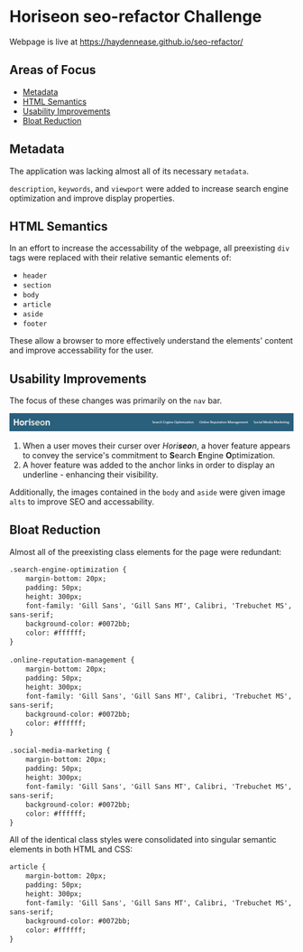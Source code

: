 # Horiseon seo-refactor Challenge

Webpage is live at https://haydennease.github.io/seo-refactor/

## Areas of Focus 
- [Metadata](#metadata)
- [HTML Semantics](#html-semantics)
- [Usability Improvements](#usability-improvements)
- [Bloat Reduction](#bloat-reduction)

## Metadata
The application was lacking almost all of its necessary `metadata`. 

`description`, `keywords`, and `viewport` were added to increase search engine optimization and improve display properties.

## HTML Semantics
In an effort to increase the accessability of the webpage, all preexisting `div` tags were replaced with their relative semantic elements of: 
- `header`
- `section`
- `body`
- `article`
- `aside`
- `footer`

These allow a browser to more effectively understand the elements' content and improve accessability for the user.

## Usability Improvements
The focus of these changes was primarily on the `nav` bar. 

![nav bar](/assets/images/nav%20bar.png)
1. When a user moves their curser over *Hori**seo**n*, a  hover feature appears to convey the service's commitment to **S**earch **E**ngine **O**ptimization. 
2. A hover feature was added to the anchor links in order to display an underline - enhancing their visibility.

Additionally, the images contained in the `body` and `aside` were given image `alts` to improve SEO and accessability.

## Bloat Reduction
Almost all of the preexisting class elements for the page were redundant: 
```
.search-engine-optimization {
    margin-bottom: 20px;
    padding: 50px;
    height: 300px;
    font-family: 'Gill Sans', 'Gill Sans MT', Calibri, 'Trebuchet MS', sans-serif;
    background-color: #0072bb;
    color: #ffffff;
}

.online-reputation-management {
    margin-bottom: 20px;
    padding: 50px;
    height: 300px;
    font-family: 'Gill Sans', 'Gill Sans MT', Calibri, 'Trebuchet MS', sans-serif;
    background-color: #0072bb;
    color: #ffffff;
}

.social-media-marketing {
    margin-bottom: 20px;
    padding: 50px;
    height: 300px;
    font-family: 'Gill Sans', 'Gill Sans MT', Calibri, 'Trebuchet MS', sans-serif;
    background-color: #0072bb;
    color: #ffffff;
}
```

All of the identical class styles were consolidated into singular semantic elements in both HTML and CSS:  
```
article {
    margin-bottom: 20px;
    padding: 50px;
    height: 300px;
    font-family: 'Gill Sans', 'Gill Sans MT', Calibri, 'Trebuchet MS', sans-serif;
    background-color: #0072bb;
    color: #ffffff;
}
```